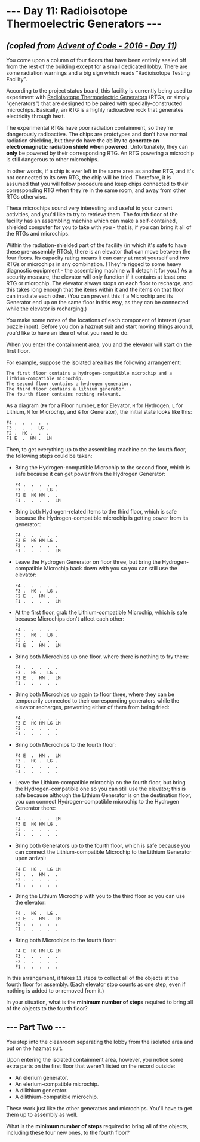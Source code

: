 # --- Day 11: Radioisotope Thermoelectric Generators ---

## _(copied from [Advent of Code - 2016 - Day 11](https://adventofcode.com/2016/day/11))_

You come upon a column of four floors that have been entirely sealed off from the rest of the building except for a small dedicated lobby. There are some radiation warnings and a big sign which reads "Radioisotope Testing Facility".

According to the project status board, this facility is currently being used to experiment with [Radioisotope Thermoelectric Generators](https://en.wikipedia.org/wiki/Radioisotope_thermoelectric_generator) (RTGs, or simply "generators") that are designed to be paired with specially-constructed microchips. Basically, an RTG is a highly radioactive rock that generates electricity through heat.

The experimental RTGs have poor radiation containment, so they're dangerously radioactive. The chips are prototypes and don't have normal radiation shielding, but they do have the ability to **generate an electromagnetic radiation shield when powered**. Unfortunately, they can **only** be powered by their corresponding RTG. An RTG powering a microchip is still dangerous to other microchips.

In other words, if a chip is ever left in the same area as another RTG, and it's not connected to its own RTG, the chip will be fried. Therefore, it is assumed that you will follow procedure and keep chips connected to their corresponding RTG when they're in the same room, and away from other RTGs otherwise.

These microchips sound very interesting and useful to your current activities, and you'd like to try to retrieve them. The fourth floor of the facility has an assembling machine which can make a self-contained, shielded computer for you to take with you - that is, if you can bring it all of the RTGs and microchips.

Within the radiation-shielded part of the facility (in which it's safe to have these pre-assembly RTGs), there is an elevator that can move between the four floors. Its capacity rating means it can carry at most yourself and two RTGs or microchips in any combination. (They're rigged to some heavy diagnostic equipment - the assembling machine will detach it for you.) As a security measure, the elevator will only function if it contains at least one RTG or microchip. The elevator always stops on each floor to recharge, and this takes long enough that the items within it and the items on that floor can irradiate each other. (You can prevent this if a Microchip and its Generator end up on the same floor in this way, as they can be connected while the elevator is recharging.)

You make some notes of the locations of each component of interest (your puzzle input). Before you don a hazmat suit and start moving things around, you'd like to have an idea of what you need to do.

When you enter the containment area, you and the elevator will start on the first floor.

For example, suppose the isolated area has the following arrangement:

```
The first floor contains a hydrogen-compatible microchip and a lithium-compatible microchip.
The second floor contains a hydrogen generator.
The third floor contains a lithium generator.
The fourth floor contains nothing relevant.
```

As a diagram (`F#` for a Floor number, `E` for Elevator, `H` for Hydrogen, `L` for Lithium, `M` for Microchip, and `G` for Generator), the initial state looks like this:

```
F4 .  .  .  .  .
F3 .  .  .  LG .
F2 .  HG .  .  .
F1 E  .  HM .  LM
```

Then, to get everything up to the assembling machine on the fourth floor, the following steps could be taken:

* Bring the Hydrogen-compatible Microchip to the second floor, which is safe because it can get power from the Hydrogen Generator:

  ```
  F4 .  .  .  .  .
  F3 .  .  .  LG .
  F2 E  HG HM .  .
  F1 .  .  .  .  LM
  ```

* Bring both Hydrogen-related items to the third floor, which is safe because the Hydrogen-compatible microchip is getting power from its generator:

  ```
  F4 .  .  .  .  .
  F3 E  HG HM LG .
  F2 .  .  .  .  .
  F1 .  .  .  .  LM
  ```

* Leave the Hydrogen Generator on floor three, but bring the Hydrogen-compatible Microchip back down with you so you can still use the elevator:

  ```
  F4 .  .  .  .  .
  F3 .  HG .  LG .
  F2 E  .  HM .  .
  F1 .  .  .  .  LM
  ```

* At the first floor, grab the Lithium-compatible Microchip, which is safe because Microchips don't affect each other:

  ```
  F4 .  .  .  .  .
  F3 .  HG .  LG .
  F2 .  .  .  .  .
  F1 E  .  HM .  LM
  ```

* Bring both Microchips up one floor, where there is nothing to fry them:

  ```
  F4 .  .  .  .  .
  F3 .  HG .  LG .
  F2 E  .  HM .  LM
  F1 .  .  .  .  .
  ```

* Bring both Microchips up again to floor three, where they can be temporarily connected to their corresponding generators while the elevator recharges, preventing either of them from being fried:

  ```
  F4 .  .  .  .  .
  F3 E  HG HM LG LM
  F2 .  .  .  .  .
  F1 .  .  .  .  .
  ```

* Bring both Microchips to the fourth floor:

  ```
  F4 E  .  HM .  LM
  F3 .  HG .  LG .
  F2 .  .  .  .  .
  F1 .  .  .  .  .
  ```

* Leave the Lithium-compatible microchip on the fourth floor, but bring the Hydrogen-compatible one so you can still use the elevator; this is safe because although the Lithium Generator is on the destination floor, you can connect Hydrogen-compatible microchip to the Hydrogen Generator there:

  ```
  F4 .  .  .  .  LM
  F3 E  HG HM LG .
  F2 .  .  .  .  .
  F1 .  .  .  .  .
  ```

* Bring both Generators up to the fourth floor, which is safe because you can connect the Lithium-compatible Microchip to the Lithium Generator upon arrival:

  ```
  F4 E  HG .  LG LM
  F3 .  .  HM .  .
  F2 .  .  .  .  .
  F1 .  .  .  .  .
  ```

* Bring the Lithium Microchip with you to the third floor so you can use the elevator:

  ```
  F4 .  HG .  LG .
  F3 E  .  HM .  LM
  F2 .  .  .  .  .
  F1 .  .  .  .  .
  ```

* Bring both Microchips to the fourth floor:

  ```
  F4 E  HG HM LG LM
  F3 .  .  .  .  .
  F2 .  .  .  .  .
  F1 .  .  .  .  .
  ```

In this arrangement, it takes `11` steps to collect all of the objects at the fourth floor for assembly. (Each elevator stop counts as one step, even if nothing is added to or removed from it.)

In your situation, what is the **minimum number of steps** required to bring all of the objects to the fourth floor?

## --- Part Two ---

You step into the cleanroom separating the lobby from the isolated area and put on the hazmat suit.

Upon entering the isolated containment area, however, you notice some extra parts on the first floor that weren't listed on the record outside:

* An elerium generator.
* An elerium-compatible microchip.
* A dilithium generator.
* A dilithium-compatible microchip.

These work just like the other generators and microchips. You'll have to get them up to assembly as well.

What is the **minimum number of steps** required to bring all of the objects, including these four new ones, to the fourth floor?
